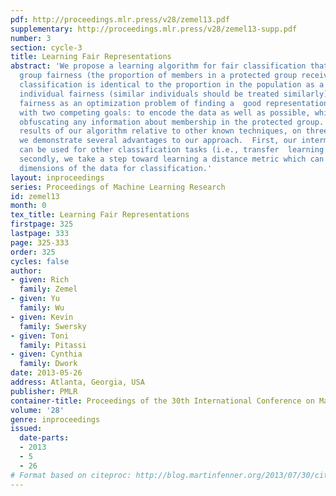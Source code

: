 ```yaml
---
pdf: http://proceedings.mlr.press/v28/zemel13.pdf
supplementary: http://proceedings.mlr.press/v28/zemel13-supp.pdf
number: 3
section: cycle-3
title: Learning Fair Representations
abstract: 'We propose a learning algorithm for fair classification that achieves both
  group fairness (the proportion of members in a protected group receiving positive
  classification is identical to the proportion in the population as a  whole), and
  individual fairness (similar individuals should be treated similarly).  We formulate
  fairness as an optimization problem of finding a  good representation of the data
  with two competing goals: to encode the data as well as possible, while simultaneously
  obfuscating any information about membership in the protected group.  We show positive
  results of our algorithm relative to other known techniques, on three datasets.  Moreover,
  we demonstrate several advantages to our approach.  First, our intermediate representation
  can be used for other classification tasks (i.e., transfer  learning is possible);
  secondly, we take a step toward learning a distance metric which can find important
  dimensions of the data for classification.'
layout: inproceedings
series: Proceedings of Machine Learning Research
id: zemel13
month: 0
tex_title: Learning Fair Representations
firstpage: 325
lastpage: 333
page: 325-333
order: 325
cycles: false
author:
- given: Rich
  family: Zemel
- given: Yu
  family: Wu
- given: Kevin
  family: Swersky
- given: Toni
  family: Pitassi
- given: Cynthia
  family: Dwork
date: 2013-05-26
address: Atlanta, Georgia, USA
publisher: PMLR
container-title: Proceedings of the 30th International Conference on Machine Learning
volume: '28'
genre: inproceedings
issued:
  date-parts:
  - 2013
  - 5
  - 26
# Format based on citeproc: http://blog.martinfenner.org/2013/07/30/citeproc-yaml-for-bibliographies/
---
```

